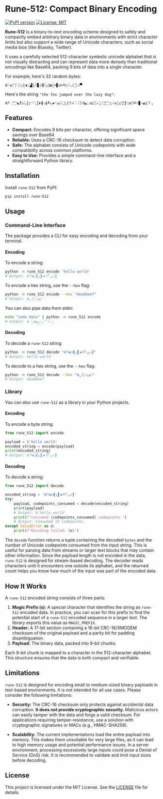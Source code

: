 # Rune-512: Compact Binary Encoding

[![PyPI version](https://badge.fury.io/py/rune-512.svg)](https://badge.fury.io/py/rune-512)
[![License: MIT](https://img.shields.io/badge/License-MIT-yellow.svg)](https://opensource.org/licenses/MIT)

**Rune-512** is a binary-to-text encoding scheme designed to safely and compactly embed arbitrary binary data in environments with strict character limits but also support a wide range of Unicode characters, such as social media bios (like Bluesky, Twitter).

It uses a carefully selected 512-character symbolic unicode alphabet that is not visually distracting and can represent data more densely than traditional encodings like Base64, packing 9 bits of data into a single character.

For example, here's 32 random bytes:

```
⋐⠅┯⡊⡋⢜⢴⣗▮⢌▟⣣┘▊⡼╋⢱⣜▧⣎━▋◰╾╧□⠜◡⢎⣙⠴▀
```

Here's the string `"the fox jumped over the lazy dog"`:

```
⋐⠟ ⡋⡑◣┦◻⢥┇⡖⠑⢡┇◗╊◞┪┹⢦◈◠┍⡬⢅⣇┤⡻⠶⠡⠨⡳⢿◣⡂◎◱⢩▵⣡⢊⣛⡉⣖⠔┭⣣○⣛┃⢒┯⡫╧⠲▊◃▲⣷⠹⢠
```

## Features

- **Compact:** Encodes 9 bits per character, offering significant space savings over Base64.
- **Reliable:** Uses a CRC-16 checksum to detect data corruption.
- **Safe:** The alphabet consists of Unicode codepoints with wide compatibility across common platforms.
- **Easy to Use:** Provides a simple command-line interface and a straightforward Python library.

## Installation

Install `rune-512` from PyPI:

```bash
pip install rune-512
```

## Usage

### Command-Line Interface

The package provides a CLI for easy encoding and decoding from your terminal.

#### Encoding

To encode a string:
```bash
python -m rune_512 encode "hello world"
# Output: ⋐⠻◈□┫⣆▍◈⠻╯⣤▱┠
```

To encode a hex string, use the `--hex` flag:
```bash
python -m rune_512 encode --hex "deadbeef"
# Output: ⋐⣄⢯╺╭◮◠
```

You can also pipe data from stdin:
```bash
echo "some data" | python -m rune_512 encode
# Output: ⋐⠘⡴◍╻⣖⢤⠙⠰╴⣂
```

#### Decoding

To decode a `rune-512` string:
```bash
python -m rune_512 decode "⋐⠻◈□┫⣆▍◈⠻╯⣤▱┠"
# Output: hello world
```

To decode to a hex string, use the `--hex` flag:
```bash
python -m rune_512 decode --hex "⋐⣄⢯╺╭◮◠"
# Output: deadbeef
```

### Library

You can also use `rune-512` as a library in your Python projects.

#### Encoding

To encode a byte string:

```python
from rune_512 import encode

payload = b'hello world'
encoded_string = encode(payload)
print(encoded_string)
# Output: ⋐⠻◈□┫⣆▍◈⠻╯⣤▱┠
```

#### Decoding

To decode a string:

```python
from rune_512 import decode

encoded_string = '⋐⠻◈□┫⣆▍◈⠻╯⣤▱┠'
try:
    payload, codepoints_consumed = decode(encoded_string)
    print(payload)
    # Output: b'hello world'
    print(f"Consumed {codepoints_consumed} codepoints.")
    # Output: Consumed 13 codepoints.
except ValueError as e:
    print(f"Decoding failed: {e}")
```

The `decode` function returns a tuple containing the decoded `bytes` and the number of Unicode codepoints consumed from the input string. This is useful for parsing data from streams or larger text blocks that may contain other information. Since the payload length is not encoded in the data, `rune-512` is designed for stream-based decoding. The decoder reads characters until it encounters one outside its alphabet, and the returned count helps you know how much of the input was part of the encoded data.

## How It Works

A `rune-512` encoded string consists of three parts:

1.  **Magic Prefix (`⋐`):** A special character that identifies the string as `rune-512` encoded data. In practice, you can scan for this prefix to find the potential start of a `rune-512` encoded sequence in a larger text. The library exports this value as `MAGIC_PREFIX`.
2.  **Header:** A 17-bit section containing a 16-bit CRC-16/XMODEM checksum of the original payload and a parity bit for padding disambiguation.
3.  **Payload:** The binary data, packed into 9-bit chunks.

Each 9-bit chunk is mapped to a character in the 512-character alphabet. This structure ensures that the data is both compact and verifiable.

## Limitations

`rune-512` is designed for encoding small to medium-sized binary payloads in text-based environments. It is not intended for all use cases. Please consider the following limitations:

*   **Security:** The CRC-16 checksum only protects against accidental data corruption. **It does not provide cryptographic security.** Malicious actors can easily tamper with the data and forge a valid checksum. For applications requiring tamper-resistance, use a solution with cryptographic signatures or MACs (e.g., HMAC-SHA256).

*   **Scalability:** The current implementations load the entire payload into memory. This makes them unsuitable for very large files, as it can lead to high memory usage and potential performance issues. In a server environment, processing excessively large inputs could pose a Denial of Service (DoS) risk. It is recommended to validate and limit input sizes before decoding.

## License

This project is licensed under the MIT License. See the [LICENSE](LICENSE) file for details.
